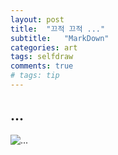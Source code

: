 ```yaml
---
layout: post
title:  "끄적 끄적 ..."
subtitle:   "MarkDown"
categories: art
tags: selfdraw
comments: true
# tags: tip
---
```

## ...
![...](/assets/img/mwgf/20190828wolf.jpg "From Note 9 on Ggong's hand")